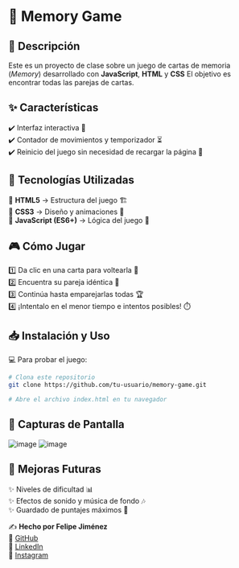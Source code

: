# 🎴 Memory Game

## 📝 Descripción

Este es un proyecto de clase sobre un juego de cartas de memoria (*Memory*) desarrollado con **JavaScript**, **HTML** y **CSS** 
El objetivo es encontrar todas las parejas de cartas.

## ✨ Características

✔️ Interfaz interactiva 🎨  
✔️ Contador de movimientos y temporizador ⏳  
✔️ Reinicio del juego sin necesidad de recargar la página 🔄  

## 🚀 Tecnologías Utilizadas

🔹 **HTML5** → Estructura del juego 🏗️  
🔹 **CSS3** → Diseño y animaciones 🎨  
🔹 **JavaScript (ES6+)** → Lógica del juego 🧠  

## 🎮 Cómo Jugar

1️⃣ Da clic en una carta para voltearla 🔄  
2️⃣ Encuentra su pareja idéntica 👯  
3️⃣ Continúa hasta emparejarlas todas 🏆  
4️⃣ ¡Intentalo en el menor tiempo e intentos posibles! ⏱️  

## 📥 Instalación y Uso

💻 Para probar el juego:

```bash
# Clona este repositorio
git clone https://github.com/tu-usuario/memory-game.git

# Abre el archivo index.html en tu navegador
```

## 📸 Capturas de Pantalla

![image](https://github.com/user-attachments/assets/0e783606-cf47-4dc8-85f5-a7d5a1f6ddff)
![image](https://github.com/user-attachments/assets/c75b7e14-0a10-42b7-b8e9-e39e1e15dbe7)



## 🔮 Mejoras Futuras

✨ Niveles de dificultad 📊  
✨ Efectos de sonido y música de fondo 🎶  
✨ Guardado de puntajes máximos 🏅  


✍️ **Hecho por Felipe Jiménez**  
🔗 [GitHub](https://github.com/felipejimeenezz)  
🔗 [LinkedIn](https://www.linkedin.com/in/felipe-jiménez-luque-b6a1082a2/)  
🔗 [Instagram](https://instagram.com/felipejimeenezz) 

